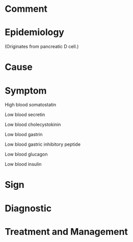# Comment

# Epidemiology

(Originates from pancreatic D cell.)

# Cause

# Symptom

High blood somatostatin

Low blood secretin

Low blood cholecystokinin

Low blood gastrin

Low blood gastric inhibitory peptide

Low blood glucagon

Low blood insulin

# Sign

# Diagnostic

# Treatment and Management
